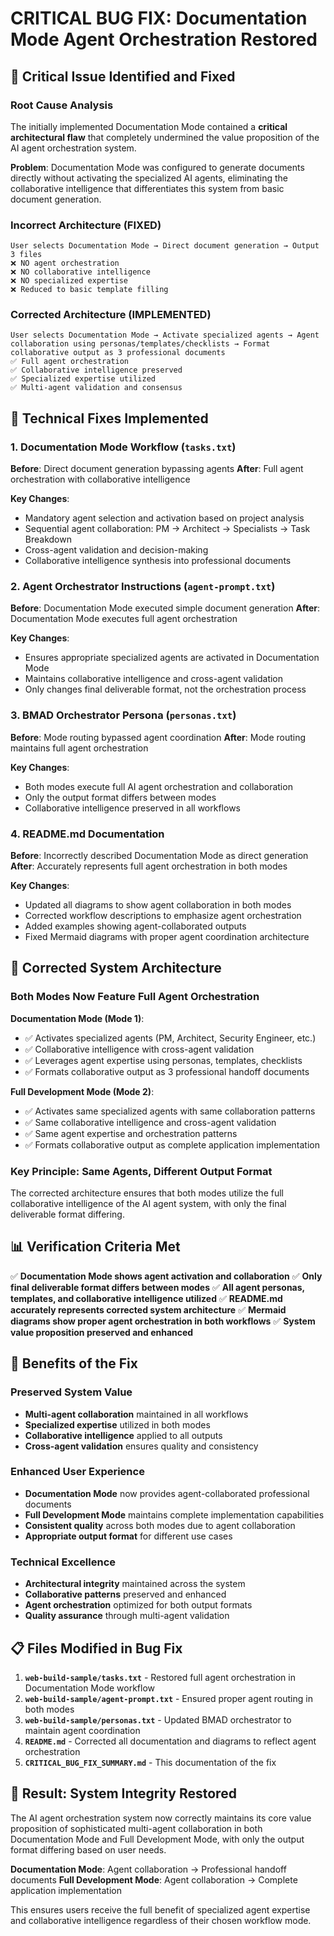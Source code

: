 # CRITICAL BUG FIX: Documentation Mode Agent Orchestration Restored

## 🚨 **Critical Issue Identified and Fixed**

### **Root Cause Analysis**
The initially implemented Documentation Mode contained a **critical architectural flaw** that completely undermined the value proposition of the AI agent orchestration system.

**Problem**: Documentation Mode was configured to generate documents directly without activating the specialized AI agents, eliminating the collaborative intelligence that differentiates this system from basic document generation.

### **Incorrect Architecture (FIXED)**
```
User selects Documentation Mode → Direct document generation → Output 3 files
❌ NO agent orchestration
❌ NO collaborative intelligence  
❌ NO specialized expertise
❌ Reduced to basic template filling
```

### **Corrected Architecture (IMPLEMENTED)**
```
User selects Documentation Mode → Activate specialized agents → Agent collaboration using personas/templates/checklists → Format collaborative output as 3 professional documents
✅ Full agent orchestration
✅ Collaborative intelligence preserved
✅ Specialized expertise utilized
✅ Multi-agent validation and consensus
```

## 🔧 **Technical Fixes Implemented**

### 1. **Documentation Mode Workflow (`tasks.txt`)**
**Before**: Direct document generation bypassing agents
**After**: Full agent orchestration with collaborative intelligence

**Key Changes**:
- Mandatory agent selection and activation based on project analysis
- Sequential agent collaboration: PM → Architect → Specialists → Task Breakdown
- Cross-agent validation and decision-making
- Collaborative intelligence synthesis into professional documents

### 2. **Agent Orchestrator Instructions (`agent-prompt.txt`)**
**Before**: Documentation Mode executed simple document generation
**After**: Documentation Mode executes full agent orchestration

**Key Changes**:
- Ensures appropriate specialized agents are activated in Documentation Mode
- Maintains collaborative intelligence and cross-agent validation
- Only changes final deliverable format, not the orchestration process

### 3. **BMAD Orchestrator Persona (`personas.txt`)**
**Before**: Mode routing bypassed agent coordination
**After**: Mode routing maintains full agent orchestration

**Key Changes**:
- Both modes execute full AI agent orchestration and collaboration
- Only the output format differs between modes
- Collaborative intelligence preserved in all workflows

### 4. **README.md Documentation**
**Before**: Incorrectly described Documentation Mode as direct generation
**After**: Accurately represents full agent orchestration in both modes

**Key Changes**:
- Updated all diagrams to show agent collaboration in both modes
- Corrected workflow descriptions to emphasize agent orchestration
- Added examples showing agent-collaborated outputs
- Fixed Mermaid diagrams with proper agent coordination architecture

## 🎯 **Corrected System Architecture**

### **Both Modes Now Feature Full Agent Orchestration**

**Documentation Mode (Mode 1)**:
- ✅ Activates specialized agents (PM, Architect, Security Engineer, etc.)
- ✅ Collaborative intelligence with cross-agent validation
- ✅ Leverages agent expertise using personas, templates, checklists
- ✅ Formats collaborative output as 3 professional handoff documents

**Full Development Mode (Mode 2)**:
- ✅ Activates same specialized agents with same collaboration patterns
- ✅ Same collaborative intelligence and cross-agent validation
- ✅ Same agent expertise and orchestration patterns
- ✅ Formats collaborative output as complete application implementation

### **Key Principle: Same Agents, Different Output Format**
The corrected architecture ensures that both modes utilize the full collaborative intelligence of the AI agent system, with only the final deliverable format differing.

## 📊 **Verification Criteria Met**

✅ **Documentation Mode shows agent activation and collaboration**
✅ **Only final deliverable format differs between modes**
✅ **All agent personas, templates, and collaborative intelligence utilized**
✅ **README.md accurately represents corrected system architecture**
✅ **Mermaid diagrams show proper agent orchestration in both workflows**
✅ **System value proposition preserved and enhanced**

## 🚀 **Benefits of the Fix**

### **Preserved System Value**
- **Multi-agent collaboration** maintained in all workflows
- **Specialized expertise** utilized in both modes
- **Collaborative intelligence** applied to all outputs
- **Cross-agent validation** ensures quality and consistency

### **Enhanced User Experience**
- **Documentation Mode** now provides agent-collaborated professional documents
- **Full Development Mode** maintains complete implementation capabilities
- **Consistent quality** across both modes due to agent collaboration
- **Appropriate output format** for different use cases

### **Technical Excellence**
- **Architectural integrity** maintained across the system
- **Collaborative patterns** preserved and enhanced
- **Agent orchestration** optimized for both output formats
- **Quality assurance** through multi-agent validation

## 📋 **Files Modified in Bug Fix**

1. **`web-build-sample/tasks.txt`** - Restored full agent orchestration in Documentation Mode workflow
2. **`web-build-sample/agent-prompt.txt`** - Ensured proper agent routing in both modes
3. **`web-build-sample/personas.txt`** - Updated BMAD orchestrator to maintain agent coordination
4. **`README.md`** - Corrected all documentation and diagrams to reflect agent orchestration
5. **`CRITICAL_BUG_FIX_SUMMARY.md`** - This documentation of the fix

## 🎯 **Result: System Integrity Restored**

The AI agent orchestration system now correctly maintains its core value proposition of sophisticated multi-agent collaboration in both Documentation Mode and Full Development Mode, with only the output format differing based on user needs.

**Documentation Mode**: Agent collaboration → Professional handoff documents
**Full Development Mode**: Agent collaboration → Complete application implementation

This ensures users receive the full benefit of specialized agent expertise and collaborative intelligence regardless of their chosen workflow mode.
